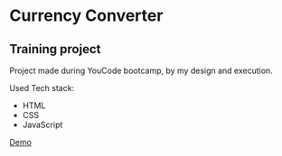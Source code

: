 # Currency Converter

## Training project

Project made during YouCode bootcamp, by my design and execution.

Used Tech stack:

- HTML
- CSS
- JavaScript

[Demo](https://kamilszewczyk0.github.io/currency-converter/)
